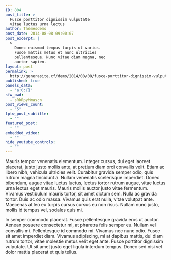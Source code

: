 ```yaml
---
ID: 804
post_title: >
  Fusce porttitor dignissim vulputate
  vitae luctus urna lectus
author: Themesdemo
post_date: 2014-08-08 09:00:07
post_excerpt: |
  >
    Donec euismod tempus turpis ut varius.
    Fusce mattis metus et nunc ultricies
    pellentesque. Nunc vitae diam magna, nec
    auctor sapien.
layout: post
permalink: >
  http://generasite.cf/demo/2014/08/08/fusce-porttitor-dignissim-vulputate-vitae-luctus-urna-lectus/
published: true
panels_data:
  - 'a:0:{}'
sfw_pwd:
  - sRkRpyMmascn
post_views_count:
  - "5"
lptw_post_subtitle:
  - ""
featured_post:
  - ""
embedded_video:
  - ""
hide_youtube_controls:
  - ""
---
```

Mauris tempor venenatis elementum. Integer cursus, dui eget laoreet placerat, justo justo mollis ante, at pretium diam orci convallis velit. Etiam ac libero nibh, vehicula ultricies velit. Curabitur gravida semper odio, quis rutrum magna tincidunt a. Nullam venenatis scelerisque imperdiet. Donec bibendum, augue vitae luctus luctus, lectus tortor rutrum augue, vitae luctus urna lectus eget mauris. Mauris mollis auctor justo vitae fermentum. Vivamus vestibulum mauris tortor, sit amet dictum sem. Nulla ac gravida tortor. Duis ac odio massa. Vivamus quis erat nulla, vitae volutpat ante. Maecenas at leo eu turpis cursus cursus eu non risus. Nullam nunc justo, mollis id tempus vel, sodales quis mi.

In semper commodo placerat. Fusce pellentesque gravida eros ut auctor. Aenean posuere consectetur mi, at pharetra felis semper eu. Nullam vel convallis mi. Pellentesque id commodo mi. Vivamus nec nunc odio. Fusce sit amet imperdiet diam. Vivamus adipiscing, mi at dapibus mattis, dui diam rutrum tortor, vitae molestie metus velit eget ante. Fusce porttitor dignissim vulputate. Ut sit amet justo eget ligula interdum tempus. Donec sed nisi vel dolor mattis placerat et quis tellus.